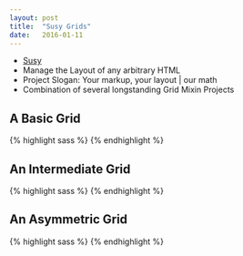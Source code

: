 ```yaml
---
layout: post
title:  "Susy Grids"
date:   2016-01-11
---
```


* [Susy](http://susy.oddbird.net/)
* Manage the Layout of any arbitrary HTML
* Project Slogan: Your markup, your layout | our math
* Combination of several longstanding Grid Mixin Projects

## A Basic Grid
{% highlight sass %}
{% endhighlight %}

## An Intermediate Grid
{% highlight sass %}
{% endhighlight %}

## An Asymmetric Grid
{% highlight sass %}
{% endhighlight %}
